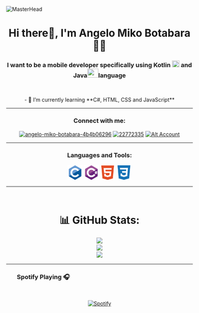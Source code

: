 ![MasterHead](https://1.bp.blogspot.com/-7A4WynwLsMw/XbBpCXG8fHI/AAAAAAAAMt4/uOa1bpLskYgrwGbllhSu2SDj_Mig8SXJQCLcBGAsYHQ/s1600/2000_600px.gif)
<h1 align="center">Hi there👋, I'm Angelo Miko Botabara🙋‍♂️</h1>
<h3 align="center">I want to be a mobile developer specifically using Kotlin <img src="https://www.svgrepo.com/show/353980/kotlin.svg" height="18" width="20"> and Java<img src="https://www.svgrepo.com/show/452234/java.svg" height="24" width="30">language</h3><br>

<p align="center">- 🌱 I’m currently learning **C#, HTML, CSS and JavaScript**</p>

---

<h3 align="center">Connect with me:</h3>
<div align="center">
<a title="LinkedIn" href="https://linkedin.com/in/angelo-miko-botabara-4b4b06296" target="blank"><img align="center" src="https://raw.githubusercontent.com/rahuldkjain/github-profile-readme-generator/master/src/images/icons/Social/linked-in-alt.svg" alt="angelo-miko-botabara-4b4b06296" height="30" width="40" /></a>
<a title="StackOverFlow" href="https://stackoverflow.com/users/22772335" target="blank"><img align="center" src="https://raw.githubusercontent.com/rahuldkjain/github-profile-readme-generator/master/src/images/icons/Social/stack-overflow.svg" alt="22772335" height="30" width="40" /></a>
<a title="GitHub" href="https://github.com/kou9221" target="blank"><img align="center" src="https://www.svgrepo.com/show/439171/github.svg" alt="Alt Account" height="40" width="40" /></a>
</div>

---

</p>

<h3 align="center">Languages and Tools:</h3>
<div align="center">
<p> <img title="C" src="https://raw.githubusercontent.com/devicons/devicon/master/icons/c/c-original.svg" alt="c" width="40" height="40"/></a> <a> <img title="C#" src="https://raw.githubusercontent.com/devicons/devicon/master/icons/csharp/csharp-original.svg" alt="c-sharp" width="40" height="40"/></a> <a> <img title="HTML" src="https://raw.githubusercontent.com/devicons/devicon/55609aa5bd817ff167afce0d965585c92040787a/icons/html5/html5-plain.svg" alt="html" width="40" height="40"/></a> <a> <img title="CSS" src="https://raw.githubusercontent.com/devicons/devicon/55609aa5bd817ff167afce0d965585c92040787a/icons/css3/css3-plain.svg" alt="css" width="40" height="40"/></a></p>
</div>

---

&nbsp;<div align="center">
  # 📊 GitHub Stats:
![](https://github-readme-stats.vercel.app/api/top-langs/?username=angelomiko129&theme=omni&hide_border=false&include_all_commits=false&count_private=false&layout=compact)<br/>
![](https://github-readme-stats.vercel.app/api?username=angelomiko129&theme=omni&hide_border=false&include_all_commits=false&count_private=false)<br/>
![](https://github-readme-streak-stats.herokuapp.com/?user=angelomiko129&theme=omni&hide_border=false)
</div>

---

### <img src="https://www.svgrepo.com/show/355256/spotify.svg" height="15" width="25"> Spotify Playing 🎧

&nbsp;<div align="center">
  [![Spotify](https://spotify-now-playing-seven-brown.vercel.app/api/spotify)](https://open.spotify.com/user/yq6q66bd9qel7wwzrexx378ho)
</div>
